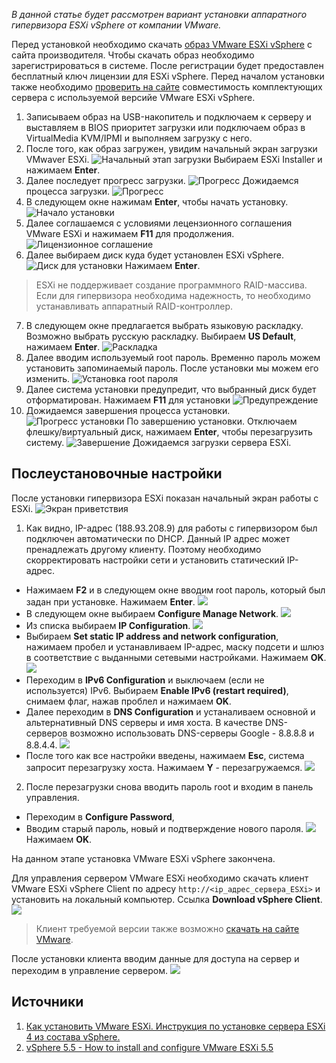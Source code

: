 *В данной статье будет рассмотрен вариант установки аппаратного гипервизора ESXi vSphere от компании VMware.*

Перед установкой необходимо скачать [образ VMware ESXi vSphere](https://my.vmware.com/en/web/vmware/evalcenter?p=free-esxi6) с сайта производителя. Чтобы скачать образ необходимо зарегистрироваться в системе. После регистрации будет предоставлен бесплатный ключ лицензии для ESXi vSphere. Перед началом установки также необходимо [проверить на сайте](https://www.vmware.com/resources/compatibility/search.php) совместимость комплектующих сервера с используемой версийе VMware ESXi vSphere.

1. Записываем образ на USB-накопитель и подключаем к серверу и выставляем в BIOS приоритет загрузки или подключаем образ в VirtualMedia KVM/IPMI и выполняем загрузку с него.
2. После того, как образ загружен, увидим начальный экран загрузки VMwaver ESXi.
![Начальный этап загрузки](1.jpg)
Выбираем ESXi Installer и нажимаем **Enter**.
3. Далее последует прогресс загрузки.
![Прогресс](2.jpg)
Дожидаемся процесса загрузки.
![Прогресс](3.jpg)
4. В следующем окне нажимам **Enter**, чтобы начать установку.
![Начало установки](4.jpg)
5. Далее соглашаемся с условиями лецензионного соглашения VMware ESXi и нажимаем **F11** для продолжения.
![Лицензионное соглашение](5.gif)
6. Далее выбираем диск куда будет установлен ESXi vSphere.
![Диск для установки](6.jpg)
Нажимаем **Enter**.
>ESXi не поддерживает создание программного RAID-массива. Если для гипервизора необходима надежность, то необходимо устанавливать аппаратный RAID-контроллер.

7. В следующем окне предлагается выбрать языковую раскладку. Возможно выбрать русскую раскладку. Выбираем **US Default**, нажимаем **Enter**.
![Раскладка](7.png)
8. Далее вводим используемый root пароль. Временно пароль можем установить запоминаемый пароль. После установки мы можем его изменить.
![Установка root пароля](8.png)
9. Далее система установки предупредит, что выбранный диск будет отформатирован. Нажимаем **F11** для установки
![Предупреждение](9.png)
10. Дожидаемся завершения процесса установки.
![Прогресс установки](10.png)
По завершению установки. Отключаем флешку/виртуальный диск, нажимаем **Enter**, чтобы перезагрузить систему.
![Завершение](11.png)
Дожидаемся загрузки сервера ESXi.

## Послеустановочные настройки

После установки гипервизора ESXi показан начальный экран работы с ESXi.
![Экран приветствия](12.png)
1. Как видно, IP-адрес (188.93.208.9) для работы с гипервизором был подключен автоматически по DHCP. Данный IP адрес может пренадлежать другому клиенту. Поэтому необходимо скорректировать настройки сети и установить статический IP-адрес. 
 - Нажимаем **F2** и в следующем окне вводим root пароль, который был задан при установке. Нажимаем **Enter**.
![](13.png)
 - В следующем окне выбираем **Configure Manage Network**.
![](14.png)
 - Из списка выбираем **IP Configuration**.
![](15.png)
 - Выбираем **Set static IP address and network configuration**, нажимаем пробел и устанавливаем IP-адрес, маску подсети и шлюз в соответствие с выданными сетевыми настройками. Нажимаем **OK**.
 ![](16.png)
 - Переходим в **IPv6 Configuration** и выключаем (если не используется) IPv6. Выбираем **Enable IPv6 (restart required)**, снимаем флаг, нажав проблел и нажимаем **OK**.
 - Далее переходим в **DNS Configuration** и устаналиваем основной и альтернативный DNS серверы и имя хоста. В качестве DNS-серверов возможно использовать DNS-серверы Google - 8.8.8.8 и 8.8.4.4.
 ![](17.png)
 - После того как все настройки введены, нажимаем **Esc**, система запросит перезагрузку хоста. Нажимаем **Y** - перезагружаемся.
![](18.png)
2. После перезагрузки снова вводить пароль root и входим в панель управления.
 - Переходим в **Configure Password**,
 - Вводим старый пароль, новый и подтверждение нового пароля.
 ![](19.png)
 Нажимаем **OK**.

На данном этапе установка VMware ESXi vSphere закончена. 

Для управления сервером VMware ESXi необходимо скачать клиент VMware ESXi vSphere Client по адресу `http://<ip_адрес_сервера_ESXi>` и установить на локальный компьютер. Ссылка **Download vSphere Client**.
![](20.png)
>Клиент требуемой версии также возможно [скачать на сайте VMware](https://kb.vmware.com/s/article/2089791).

После установки клиента вводим данные для доступа на сервер и переходим в управление сервером.
![](21.png)

## Источники
1. [Как установить VMware ESXi. Инструкция по установке сервера ESXi 4 из состава vSphere.](https://www.vmgu.ru/articles/vmware-esxi-4-vsphere-setup)
2. [vSphere 5.5 - How to install and configure VMware ESXi 5.5](https://www.youtube.com/watch?v=UVv5K8RItYc)